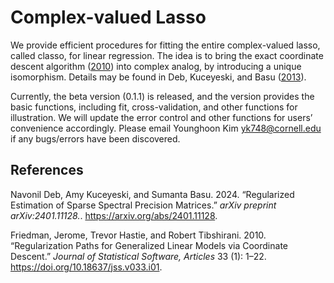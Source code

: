 
# Complex-valued Lasso

We provide efficient procedures for fitting the entire complex-valued
lasso, called classo, for linear regression. The idea is to bring the
exact coordinate descent algorithm ([2010](#ref-glmnet)) into complex
analog, by introducing a unique isomorphism. Details may be found in
Deb, Kuceyeski, and Basu ([2013](#ref-classo)).

Currently, the beta version (0.1.1) is released, and the version
provides the basic functions, including fit, cross-validation, and other
functions for illustration. We will update the error control and other
functions for users’ convenience accordingly. Please email Younghoon Kim
<yk748@cornell.edu> if any bugs/errors have been discovered.


## References

<div id="refs" class="references">

<div id="ref-classo">

Navonil Deb, Amy Kuceyeski, and Sumanta Basu. 2024. “Regularized
Estimation of Sparse Spectral Precision Matrices.” *arXiv preprint
arXiv:2401.11128.*. <https://arxiv.org/abs/2401.11128>.

</div>

<div id="refs" class="references">

<div id="ref-glmnet">

Friedman, Jerome, Trevor Hastie, and Robert Tibshirani. 2010.
“Regularization Paths for Generalized Linear Models via Coordinate
Descent.” *Journal of Statistical Software, Articles* 33 (1): 1–22.
<https://doi.org/10.18637/jss.v033.i01>.

</div>

</div>

</div>
